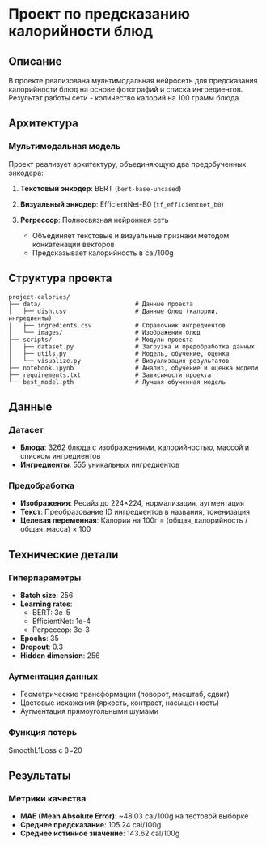 # Проект по предсказанию калорийности блюд

## Описание

В проекте реализована мультимодальная нейросеть для предсказания калорийности блюд на основе фотографий и списка ингредиентов. Результат работы сети - количество калорий на 100 грамм блюда.

## Архитектура

### Мультимодальная модель
Проект реализует архитектуру, объединяющую два предобученных энкодера:

1. **Текстовый энкодер**: BERT (`bert-base-uncased`)

2. **Визуальный энкодер**: EfficientNet-B0 (`tf_efficientnet_b0`)

3. **Регрессор**: Полносвязная нейронная сеть
   - Объединяет текстовые и визуальные признаки методом конкатенации векторов
   - Предсказывает калорийность в cal/100g

## Структура проекта

```
project-calories/
├── data/                          # Данные проекта
│   ├── dish.csv                   # Данные блюд (калории, ингредиенты)
│   ├── ingredients.csv            # Справочник ингредиентов
│   └── images/                    # Изображения блюд
├── scripts/                       # Модули проекта
│   ├── dataset.py                 # Загрузка и предобработка данных
│   ├── utils.py                   # Модель, обучение, оценка
│   └── visualize.py               # Визуализация результатов
├── notebook.ipynb                 # Анализ, обучение и оценка модели
├── requirements.txt               # Зависимости проекта
└── best_model.pth                 # Лучшая обученная модель
```

## Данные

### Датасет
- **Блюда**: 3262 блюда с изображениями, калорийностью, массой и списком ингредиентов
- **Ингредиенты**: 555 уникальных ингредиентов

### Предобработка
- **Изображения**: Ресайз до 224×224, нормализация, аугментация
- **Текст**: Преобразование ID ингредиентов в названия, токенизация
- **Целевая переменная**: Калории на 100г = (общая_калорийность / общая_масса) × 100

## Технические детали

### Гиперпараметры
- **Batch size**: 256
- **Learning rates**: 
  - BERT: 3e-5
  - EfficientNet: 1e-4  
  - Регрессор: 3e-3
- **Epochs**: 35
- **Dropout**: 0.3
- **Hidden dimension**: 256

### Аугментация данных
- Геометрические трансформации (поворот, масштаб, сдвиг)
- Цветовые искажения (яркость, контраст, насыщенность)
- Аугментация прямоугольными шумами

### Функция потерь
SmoothL1Loss с β=20

## Результаты

### Метрики качества
- **MAE (Mean Absolute Error)**: ~48.03 cal/100g на тестовой выборке
- **Среднее предсказание**: 105.24 cal/100g
- **Среднее истинное значение**: 143.62 cal/100g

